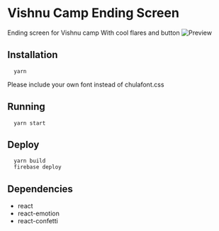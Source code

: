 # Vishnu Camp Ending Screen

Ending screen for Vishnu camp
With cool flares and button
![Preview](https://preview.ibb.co/iDjCzT/Capture.png)

## Installation

```
  yarn
```

Please include your own font instead of chulafont.css

## Running

```
  yarn start
```

## Deploy

```
  yarn build
  firebase deploy
```

## Dependencies

- react
- react-emotion
- react-confetti
